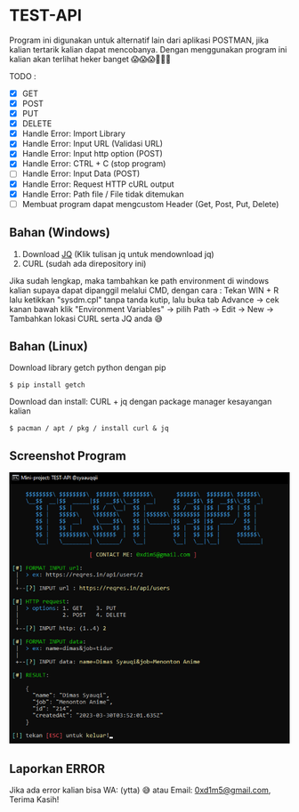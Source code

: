 # TEST-API
Program ini digunakan untuk alternatif lain dari aplikasi POSTMAN, jika kalian tertarik kalian dapat mencobanya. Dengan menggunakan program ini kalian akan terlihat heker banget 😱😱😱🥶🥶🥵

TODO :
- [x] GET
- [x] POST
- [x] PUT
- [x] DELETE
- [x] Handle Error: Import Library
- [x] Handle Error: Input URL (Validasi URL)
- [x] Handle Error: Input http option (POST)
- [x] Handle Error: CTRL + C (stop program)
- [ ] Handle Error: Input Data (POST)
- [x] Handle Error: Request HTTP cURL output
- [x] Handle Error: Path file / File tidak ditemukan
- [ ] Membuat program dapat mengcustom Header (Get, Post, Put, Delete)

## Bahan (Windows)
1. Download [JQ](https://github.com/stedolan/jq/releases/download/jq-1.6/jq-win64.exe) (Klik tulisan jq untuk mendownload jq)
2. CURL (sudah ada direpository ini)

Jika sudah lengkap, maka tambahkan ke path environment di windows kalian supaya dapat dipanggil melalui CMD,
dengan cara : Tekan
WIN + R lalu ketikkan "sysdm.cpl" tanpa tanda kutip, lalu buka tab Advance -> cek kanan bawah
klik "Environment Variables" -> pilih Path -> Edit -> New -> Tambahkan lokasi CURL serta JQ anda 😅

## Bahan (Linux)
Download library getch python dengan pip
```
$ pip install getch
```
Download dan install: CURL + jq dengan package manager kesayangan kalian
```
$ pacman / apt / pkg / install curl & jq
```

## Screenshot Program
<img src="proof.png">

## Laporkan ERROR
Jika ada error kalian bisa WA: (ytta) 😅 atau Email: 0xd1m5@gmail.com, Terima Kasih!
